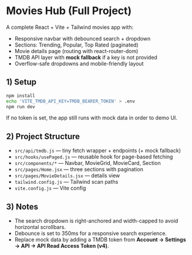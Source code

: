 # Movies Hub (Full Project)

A complete React + Vite + Tailwind movies app with:
- Responsive navbar with debounced search + dropdown
- Sections: Trending, Popular, Top Rated (paginated)
- Movie details page (routing with react-router-dom)
- TMDB API layer with **mock fallback** if a key is not provided
- Overflow-safe dropdowns and mobile-friendly layout

## 1) Setup
```bash
npm install
echo 'VITE_TMDB_API_KEY=TMDB_BEARER_TOKEN' > .env
npm run dev
```
If no token is set, the app still runs with mock data in order to demo UI.

## 2) Project Structure
- `src/api/tmdb.js` — tiny fetch wrapper + endpoints (+ mock fallback)
- `src/hooks/usePaged.js` — reusable hook for page-based fetching
- `src/components/*` — Navbar, MovieGrid, MovieCard, Section
- `src/pages/Home.jsx` — three sections with pagination
- `src/pages/MovieDetails.jsx` — details view
- `tailwind.config.js` — Tailwind scan paths
- `vite.config.js` — Vite config

## 3) Notes
- The search dropdown is right-anchored and width-capped to avoid horizontal scrollbars.
- Debounce is set to 350ms for a responsive search experience.
- Replace mock data by adding a TMDB token from **Account → Settings → API → API Read Access Token (v4)**.
